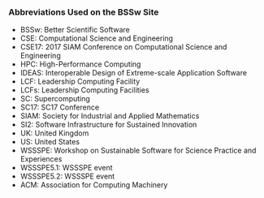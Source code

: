 ### Abbreviations Used on the BSSw Site


- BSSw: Better Scientific Software
- CSE: Computational Science and Engineering
- CSE17: 2017 SIAM Conference on Computational Science and Engineering
- HPC: High-Performance Computing
- IDEAS: Interoperable Design of Extreme-scale Application Software
- LCF: Leadership Computing Facility
- LCFs: Leadership Computing Facilities
- SC: Supercomputing
- SC17: SC17 Conference
- SIAM: Society for Industrial and Applied Mathematics
- SI2: Software Infrastructure for Sustained Innovation
- UK: United Kingdom
- US: United States
- WSSSPE: Workshop on Sustainable Software for Science Practice and Experiences
- WSSSPE5.1: WSSSPE event
- WSSSPE5.2: WSSSPE event
- ACM: Association for Computing Machinery

<!--
Publish: no
--!>
